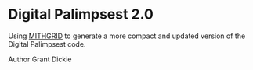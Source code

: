 Digital Palimpsest 2.0
=======

Using [MITHGRID](http://github.com/umd-mith/mithgrid) to generate a more 
compact and updated version of the Digital Palimpsest code.

Author
Grant Dickie
